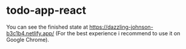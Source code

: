 # todo-app-react
You can see the finished state at https://dazzling-johnson-b3c1b4.netlify.app/ (For the best experience i recommend to use it on Google Chrome).
